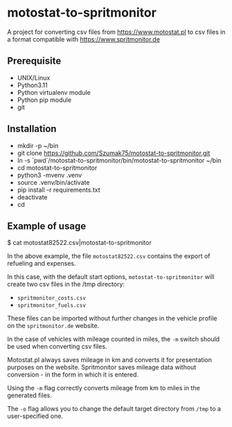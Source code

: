# motostat-to-spritmonitor

A project for converting csv files from https://www.motostat.pl to csv files in a format compatible with https://www.spritmonitor.de

## Prerequisite

- UNIX/Linux
- Python3.11
- Python virtualenv module
- Python pip module
- git

## Installation

- mkdir -p ~/bin
- git clone https://github.com/Szumak75/motostat-to-spritmonitor.git
- ln -s \`pwd`/motostat-to-spritmonitor/bin/motostat-to-spritmonitor ~/bin
- cd motostat-to-spritmonitor
- python3 -mvenv .venv
- source .venv/bin/activate
- pip install -r requirements.txt
- deactivate
- cd

## Example of usage

$ cat motostat82522.csv|motostat-to-spritmonitor

In the above example, the file `motostat82522.csv` contains the export of refueling and expenses.

In this case, with the default start options, `motostat-to-spritmonitor` will create two csv files in the /tmp directory:

- `spritmonitor_costs.csv`
- `spritmonitor_fuels.csv`

These files can be imported without further changes in the vehicle profile on the `spritmonitor.de` website.

In the case of vehicles with mileage counted in miles, the `-m` switch should be used when converting csv files.

Motostat.pl always saves mileage in km and converts it for presentation purposes on the website. Spritmonitor saves mileage data without conversion - in the form in which it is entered.

Using the `-m` flag correctly converts mileage from km to miles in the generated files.

The `-o` flag allows you to change the default target directory from `/tmp` to a user-specified one.
